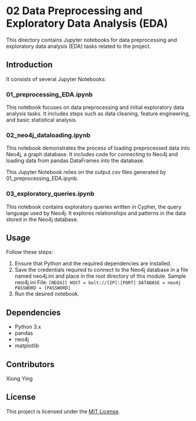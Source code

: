 
# 02 Data Preprocessing and Exploratory Data Analysis (EDA)
This directory contains Jupyter notebooks for data preprocessing and exploratory data analysis (EDA) tasks related to the project.

## Introduction

It consists of several Jupyter Notebooks:

### 01_preprocessing_EDA.ipynb

This notebook focuses on data preprocessing and initial exploratory data analysis tasks. It includes steps such as data cleaning, feature engineering, and basic statistical analysis.

### 02_neo4j_dataloading.ipynb

This notebook demonstrates the process of loading preprocessed data into Neo4j, a graph database. It includes code for connecting to Neo4j and loading data from pandas DataFrames into the database.

This Jupyter Notebook relies on the output csv files generated by 01_preprocessing_EDA.ipynb.

### 03_exploratory_queries.ipynb

This notebook contains exploratory queries written in Cypher, the query language used by Neo4j. It explores relationships and patterns in the data stored in the Neo4j database.

## Usage

Follow these steps:

1. Ensure that Python and the required dependencies are installed.
2. Save the credentials required to connect to the Neo4j database in a file named neo4j.ini and place in the root directory of this module. 
Sample neo4j.ini File:
`[NEO4J]
HOST = bolt://[IP]:[PORT]
DATABASE = neo4j
PASSWORD = [PASSWORD]`
2. Run the desired notebook.

## Dependencies

- Python 3.x
- pandas
- neo4j
- matplotlib

## Contributors

Xiong Ying

## License

This project is licensed under the [MIT License](LICENSE).